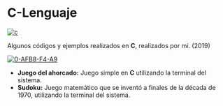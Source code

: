 # C-Lenguaje

<a href="https://www.linkedin.com/in/acostasimon"><img src="https://i.ibb.co/TWv4k17/c.jpg" alt="c" border="0"></a>

Algunos códigos y ejemplos realizados en **C**, realizados por mi. (2019)

<a href="https://www.linkedin.com/in/acostasimon"><img src="https://i.ibb.co/rFV3Mpv/0-AFB8-F4-A9.png" alt="0-AFB8-F4-A9" border="0"></a>

- **Juego del ahorcado:** Juego simple en **C** utilizando la terminal del sistema.
- **Sudoku:** Juego matemático que se inventó a finales de la década de 1970, utilizando la terminal del sistema.

